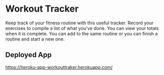 # Workout Tracker

Keep track of your fitness routine with this useful tracker. Record your exercises to compile a list of what you've done. You can view your totals when it is complete. You can add to the same routine or you can finish a routine and start a new one. 

## Deployed App

https://heroku-app-workouttraker.herokuapp.com/
